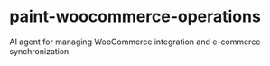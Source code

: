 # paint-woocommerce-operations
AI agent for managing WooCommerce integration and e-commerce synchronization
